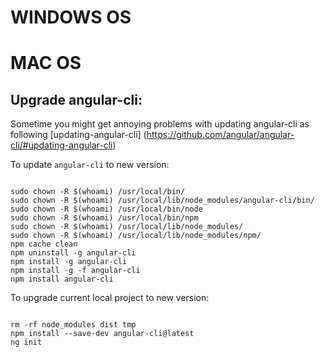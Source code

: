 # WINDOWS OS

# MAC OS
## Upgrade angular-cli:

Sometime you might get annoying problems with updating angular-cli as following [updating-angular-cli] (https://github.com/angular/angular-cli/#updating-angular-cli)

To update `angular-cli` to new version:

```

sudo chown -R $(whoami) /usr/local/bin/
sudo chown -R $(whoami) /usr/local/lib/node_modules/angular-cli/bin/
sudo chown -R $(whoami) /usr/local/bin/node
sudo chown -R $(whoami) /usr/local/bin/npm
sudo chown -R $(whoami) /usr/local/lib/node_modules/
sudo chown -R $(whoami) /usr/local/lib/node_modules/npm/
npm cache clean
npm uninstall -g angular-cli
npm install -g angular-cli
npm install -g -f angular-cli
npm install angular-cli

```

To upgrade current local project to new version:

```

rm -rf node_modules dist tmp
npm install --save-dev angular-cli@latest
ng init

```
